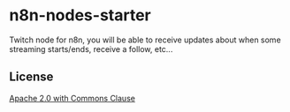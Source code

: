 # n8n-nodes-starter

Twitch node for n8n, you will be able to receive updates about when some streaming starts/ends, receive a follow, etc...
## License

[Apache 2.0 with Commons Clause](https://github.com/n8n-io/n8n/blob/master/packages/nodes-base/LICENSE.md)
